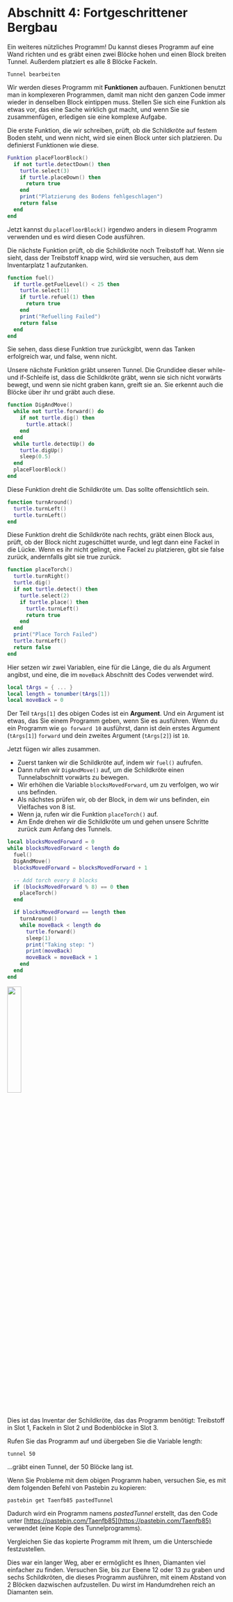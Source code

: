 # Abschnitt 4: Fortgeschrittener Bergbau

Ein weiteres nützliches Programm! Du kannst dieses Programm auf eine Wand richten und es gräbt einen zwei Blöcke hohen und einen Block breiten Tunnel. Außerdem platziert es alle 8 Blöcke Fackeln.

```
Tunnel bearbeiten
```

Wir werden dieses Programm mit **Funktionen** aufbauen. Funktionen benutzt man in komplexeren Programmen, damit man nicht den ganzen Code immer wieder in denselben Block eintippen muss. Stellen Sie sich eine Funktion als etwas vor, das eine Sache wirklich gut macht, und wenn Sie sie zusammenfügen, erledigen sie eine komplexe Aufgabe.

Die erste Funktion, die wir schreiben, prüft, ob die Schildkröte auf festem Boden steht, und wenn nicht, wird sie einen Block unter sich platzieren. Du definierst Funktionen wie diese.

```lua
Funktion placeFloorBlock()
  if not turtle.detectDown() then
    turtle.select(3)
    if turtle.placeDown() then
      return true
    end
    print("Platzierung des Bodens fehlgeschlagen")
    return false
  end
end
```

Jetzt kannst du `placeFloorBlock()` irgendwo anders in diesem Programm verwenden und es wird diesen Code ausführen.

Die nächste Funktion prüft, ob die Schildkröte noch Treibstoff hat. Wenn sie sieht, dass der Treibstoff knapp wird, wird sie versuchen, aus dem Inventarplatz 1 aufzutanken.

```lua
function fuel()
  if turtle.getFuelLevel() < 25 then
    turtle.select(1)
    if turtle.refuel(1) then
      return true
    end
    print("Refuelling Failed")
    return false
  end
end
```

Sie sehen, dass diese Funktion true zurückgibt, wenn das Tanken erfolgreich war, und false, wenn nicht.

Unsere nächste Funktion gräbt unseren Tunnel. Die Grundidee dieser while- und if-Schleife ist, dass die Schildkröte gräbt, wenn sie sich nicht vorwärts bewegt, und wenn sie nicht graben kann, greift sie an. Sie erkennt auch die Blöcke über ihr und gräbt auch diese.

```lua
function DigAndMove()
  while not turtle.forward() do
    if not turtle.dig() then
      turtle.attack()
    end
  end
  while turtle.detectUp() do
    turtle.digUp()
    sleep(0.5)
  end
  placeFloorBlock()
end
```

Diese Funktion dreht die Schildkröte um. Das sollte offensichtlich sein.

```lua
function turnAround()
  turtle.turnLeft()
  turtle.turnLeft()
end
```

Diese Funktion dreht die Schildkröte nach rechts, gräbt einen Block aus, prüft, ob der Block nicht zugeschüttet wurde, und legt dann eine Fackel in die Lücke. Wenn es ihr nicht gelingt, eine Fackel zu platzieren, gibt sie false zurück, andernfalls gibt sie true zurück.

```lua
function placeTorch()
  turtle.turnRight()
  turtle.dig()
  if not turtle.detect() then
    turtle.select(2)
    if turtle.place() then
      turtle.turnLeft()
      return true
    end
  end
  print("Place Torch Failed")
  turtle.turnLeft()
  return false
end
```

Hier setzen wir zwei Variablen, eine für die Länge, die du als Argument angibst, und eine, die im `moveBack` Abschnitt des Codes verwendet wird.

```lua
local tArgs = { ... }
local length = tonumber(tArgs[1])
local moveBack = 0
```

Der Teil `tArgs[1]` des obigen Codes ist ein **Argument**. Und ein Argument ist etwas, das Sie einem Programm geben, wenn Sie es ausführen. Wenn du ein Programm wie `go forward 10` ausführst, dann ist dein erstes Argument (`tArgs[1]`) `forward` und dein zweites Argument (`tArgs[2]`) ist `10`.

Jetzt fügen wir alles zusammen.

* Zuerst tanken wir die Schildkröte auf, indem wir `fuel()` aufrufen.
* Dann rufen wir `DigAndMove()` auf, um die Schildkröte einen Tunnelabschnitt vorwärts zu bewegen.
* Wir erhöhen die Variable `blocksMovedForward`, um zu verfolgen, wo wir uns befinden.
* Als nächstes prüfen wir, ob der Block, in dem wir uns befinden, ein Vielfaches von 8 ist.
* Wenn ja, rufen wir die Funktion `placeTorch()` auf.
* Am Ende drehen wir die Schildkröte um und gehen unsere Schritte zurück zum Anfang des Tunnels.

```lua
local blocksMovedForward = 0
while blocksMovedForward < length do
  fuel()
  DigAndMove()
  blocksMovedForward = blocksMovedForward + 1

  -- Add torch every 8 blocks
  if (blocksMovedForward % 8) == 0 then
    placeTorch()
  end

  if blocksMovedForward == length then
    turnAround()
    while moveBack < length do
      turtle.forward()
      sleep(1)
      print("Taking step: ")
      print(moveBack)
      moveBack = moveBack + 1
    end
  end
end
```

<img src="images/section_4/tunnel-inventory.png" style="width:25%">

Dies ist das Inventar der Schildkröte, das das Programm benötigt: Treibstoff in Slot 1, Fackeln in Slot 2 und Bodenblöcke in Slot 3.

Rufen Sie das Programm auf und übergeben Sie die Variable length:

```
tunnel 50
```

...gräbt einen Tunnel, der 50 Blöcke lang ist.

Wenn Sie Probleme mit dem obigen Programm haben, versuchen Sie, es mit dem folgenden Befehl von Pastebin zu kopieren:

```
pastebin get Taenfb85 pastedTunnel
```

Dadurch wird ein Programm namens _pastedTunnel_ erstellt, das den Code unter [https://pastebin.com/Taenfb85](https://pastebin.com/Taenfb85) verwendet (eine Kopie des Tunnelprogramms).

Vergleichen Sie das kopierte Programm mit Ihrem, um die Unterschiede festzustellen.

Dies war ein langer Weg, aber er ermöglicht es Ihnen, Diamanten viel einfacher zu finden. Versuchen Sie, bis zur Ebene 12 oder 13 zu graben und sechs Schildkröten, die dieses Programm ausführen, mit einem Abstand von 2 Blöcken dazwischen aufzustellen. Du wirst im Handumdrehen reich an Diamanten sein.
